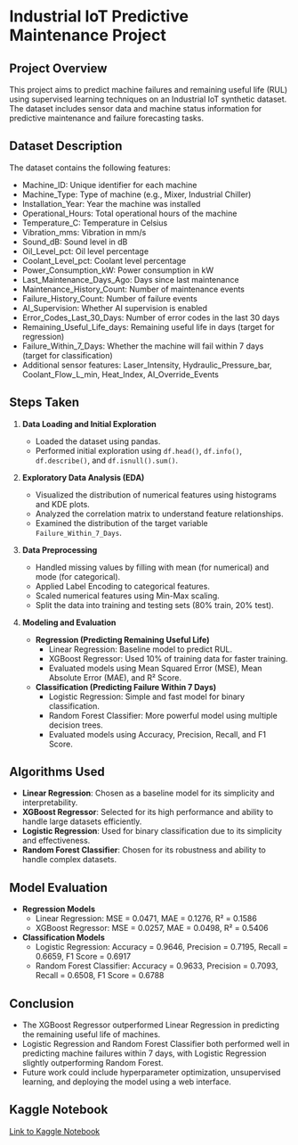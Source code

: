 
# Industrial IoT Predictive Maintenance Project

## Project Overview
This project aims to predict machine failures and remaining useful life (RUL) using supervised learning techniques on an Industrial IoT synthetic dataset. The dataset includes sensor data and machine status information for predictive maintenance and failure forecasting tasks.

## Dataset Description
The dataset contains the following features:
- Machine_ID: Unique identifier for each machine
- Machine_Type: Type of machine (e.g., Mixer, Industrial Chiller)
- Installation_Year: Year the machine was installed
- Operational_Hours: Total operational hours of the machine
- Temperature_C: Temperature in Celsius
- Vibration_mms: Vibration in mm/s
- Sound_dB: Sound level in dB
- Oil_Level_pct: Oil level percentage
- Coolant_Level_pct: Coolant level percentage
- Power_Consumption_kW: Power consumption in kW
- Last_Maintenance_Days_Ago: Days since last maintenance
- Maintenance_History_Count: Number of maintenance events
- Failure_History_Count: Number of failure events
- AI_Supervision: Whether AI supervision is enabled
- Error_Codes_Last_30_Days: Number of error codes in the last 30 days
- Remaining_Useful_Life_days: Remaining useful life in days (target for regression)
- Failure_Within_7_Days: Whether the machine will fail within 7 days (target for classification)
- Additional sensor features: Laser_Intensity, Hydraulic_Pressure_bar, Coolant_Flow_L_min, Heat_Index, AI_Override_Events

## Steps Taken
1. **Data Loading and Initial Exploration**
   - Loaded the dataset using pandas.
   - Performed initial exploration using `df.head()`, `df.info()`, `df.describe()`, and `df.isnull().sum()`.

2. **Exploratory Data Analysis (EDA)**
   - Visualized the distribution of numerical features using histograms and KDE plots.
   - Analyzed the correlation matrix to understand feature relationships.
   - Examined the distribution of the target variable `Failure_Within_7_Days`.

3. **Data Preprocessing**
   - Handled missing values by filling with mean (for numerical) and mode (for categorical).
   - Applied Label Encoding to categorical features.
   - Scaled numerical features using Min-Max scaling.
   - Split the data into training and testing sets (80% train, 20% test).

4. **Modeling and Evaluation**
   - **Regression (Predicting Remaining Useful Life)**
     - Linear Regression: Baseline model to predict RUL.
     - XGBoost Regressor: Used 10% of training data for faster training.
     - Evaluated models using Mean Squared Error (MSE), Mean Absolute Error (MAE), and R² Score.
   - **Classification (Predicting Failure Within 7 Days)**
     - Logistic Regression: Simple and fast model for binary classification.
     - Random Forest Classifier: More powerful model using multiple decision trees.
     - Evaluated models using Accuracy, Precision, Recall, and F1 Score.

## Algorithms Used
- **Linear Regression**: Chosen as a baseline model for its simplicity and interpretability.
- **XGBoost Regressor**: Selected for its high performance and ability to handle large datasets efficiently.
- **Logistic Regression**: Used for binary classification due to its simplicity and effectiveness.
- **Random Forest Classifier**: Chosen for its robustness and ability to handle complex datasets.

## Model Evaluation
- **Regression Models**
  - Linear Regression: MSE = 0.0471, MAE = 0.1276, R² = 0.1586
  - XGBoost Regressor: MSE = 0.0257, MAE = 0.0498, R² = 0.5406
- **Classification Models**
  - Logistic Regression: Accuracy = 0.9646, Precision = 0.7195, Recall = 0.6659, F1 Score = 0.6917
  - Random Forest Classifier: Accuracy = 0.9633, Precision = 0.7093, Recall = 0.6508, F1 Score = 0.6788

## Conclusion
- The XGBoost Regressor outperformed Linear Regression in predicting the remaining useful life of machines.
- Logistic Regression and Random Forest Classifier both performed well in predicting machine failures within 7 days, with Logistic Regression slightly outperforming Random Forest.
- Future work could include hyperparameter optimization, unsupervised learning, and deploying the model using a web interface.

## Kaggle Notebook
[Link to Kaggle Notebook](#)

